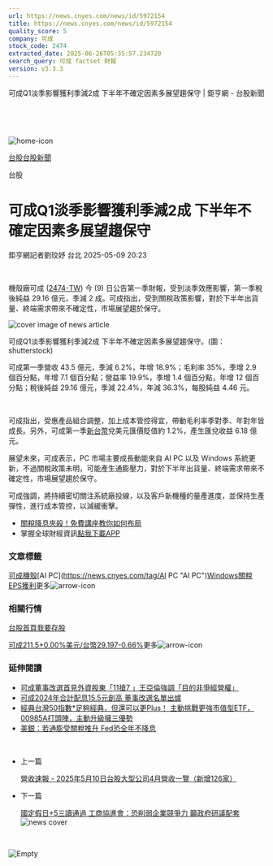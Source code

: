 ```yaml
---
url: https://news.cnyes.com/news/id/5972154
title: https://news.cnyes.com/news/id/5972154
quality_score: 5
company: 可成
stock_code: 2474
extracted_date: 2025-06-26T05:35:57.234720
search_query: 可成 factset 財報
version: v3.3.3
---
```


可成Q1淡季影響獲利季減2成 下半年不確定因素多展望趨保守 | 鉅亨網 - 台股新聞

‌

‌

![home-icon](/assets/icons/breadCrumb/symbol-icon-home.svg)

[台股](/news/cat/tw_stock)[台股新聞](/news/cat/tw_stock_news)

台股

# 可成Q1淡季影響獲利季減2成 下半年不確定因素多展望趨保守

鉅亨網記者劉玟妤 台北 2025-05-09 20:23

‌

機殼廠可成 ([2474-TW](https://www.cnyes.com/twstock/2474)) 今 (9) 日公告第一季財報，受到淡季效應影響，第一季稅後純益 29.16 億元，季減 2 成。可成指出，受到關稅政策影響，對於下半年出貨量、終端需求帶來不確定性，市場展望趨於保守。

![cover image of news article](/_next/image?url=https%3A%2F%2Fcimg.cnyes.cool%2Fprod%2Fnews%2F5972154%2Fl%2F7380016d357221edca480d0afb73ce36.jpg&w=3840&q=75)

可成Q1淡季影響獲利季減2成 下半年不確定因素多展望趨保守。(圖：shutterstock)

可成第一季營收 43.5 億元，季減 6.2%，年增 18.9%；毛利率 35%，季增 2.9 個百分點，年增 7.1 個百分點；營益率 19.9%，季增 1.4 個百分點，年增 12 個百分點；稅後純益 29.16 億元，季減 22.4%，年減 36.3%，每股純益 4.46 元。

‌

可成指出，受惠產品組合調整，加上成本管控得宜，帶動毛利率季對季、年對年皆成長。另外，可成第一季[新台幣](https://invest.cnyes.com/forex/detail/usdtwd)兌美元匯價貶值約 1.2%，產生匯兌收益 6.18 億元。

展望未來，可成表示，PC 市場主要成長動能來自 AI PC 以及 Windows 系統更新，不過關稅政策未明，可能產生通膨壓力，對於下半年出貨量、終端需求帶來不確定性，市場展望趨於保守。

可成強調，將持續密切關注系統廠投線，以及客戶新機種的量產進度，並保持生產彈性，進行成本管控，以減緩衝擊。

* [關稅降息夾殺！免費講座教你如何布局](https://www.rsc.com.tw/Cnyes_RSC/SeminarBooking2025InvestmentOutlook.aspx?utm_source=anue&utm_medium=usstocks_end)
* 掌握全球財經資訊[點我下載APP](http://www.cnyes.com/app/?utm_source=mweb&utm_medium=HamMenuBanner&utm_campaign=fixed&utm_content=entr)

### 文章標籤

[可成](https://news.cnyes.com/tag/可成 "可成")[機殼](https://news.cnyes.com/tag/機殼 "機殼")[AI PC](https://news.cnyes.com/tag/AI PC "AI PC")[Windows](https://news.cnyes.com/tag/Windows "Windows")[關稅](https://news.cnyes.com/tag/關稅 "關稅")[EPS](https://news.cnyes.com/tag/EPS "EPS")[獲利](https://news.cnyes.com/tag/獲利 "獲利")更多![arrow-icon](/assets/icons/arrows/arrow-down.svg)

### 相關行情

[台股首頁](https://www.cnyes.com/twstock)[我要存股](https://supr.link/8OHaU)

[可成211.5+0.00%](https://www.cnyes.com/twstock/2474)[美元/台幣29.197-0.66%](https://invest.cnyes.com/forex/detail/USDTWD)更多![arrow-icon](/assets/icons/arrows/arrow-down.svg)

### 延伸閱讀

* [可成董事改選首見外資股東「11搶7 」王亞倫強調「目的非爭經營權」](/news/id/5943285)
* [可成2024年合計配息15.5元創高 董事改選名單出爐](/news/id/5941725)
* [經典台灣50指數\*足夠經典，但還可以更Plus！ 主動挑戰更強市值型ETF， 00985A打頭陣，主動升級擁三優勢](/news/id/6037206)
* [美銀：若通膨受關稅推升 Fed恐全年不降息](/news/id/6036841)

‌

* 上一篇

  [營收速報 - 2025年5月10日台股大型公司4月營收一覽（新增126家）](/news/id/5972607)
* 下一篇

  [國定假日+5三讀通過 工商協進會：恐削弱企業競爭力 籲政府研議配套](/news/id/5971361)![news cover](https://cimg.cnyes.cool/prod/news/5971361/m/88fbab7532fb5547273f64327ac6338f.jpg)

‌

![Empty](/assets/icons/skeleton/empty-image.svg)

‌
